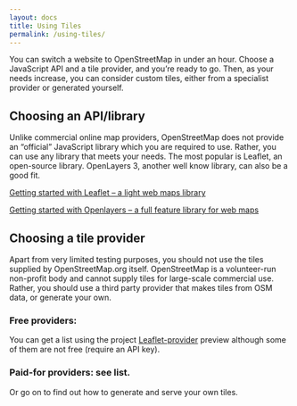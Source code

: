 ```yaml
---
layout: docs
title: Using Tiles
permalink: /using-tiles/
---
```


You can switch a website to OpenStreetMap in under an hour. Choose a JavaScript API and a tile provider, and you’re ready to go. Then, as your needs increase, you can consider custom tiles, either from a specialist provider or generated yourself.

## Choosing an API/library

Unlike commercial online map providers, OpenStreetMap does not provide an “official” JavaScript library which you are required to use. Rather, you can use any library that meets your needs. The most popular is Leaflet, an open-source library. OpenLayers 3, another well know library, can also be a good fit.

[Getting started with Leaflet – a light web maps library](/using-tiles/getting-started-with-leaflet/)

[Getting started with Openlayers –  a full feature library for web maps](/using-tiles/getting-started-with-openlayers/)

## Choosing a tile provider

Apart from very limited testing purposes, you should not use the tiles supplied by OpenStreetMap.org itself. OpenStreetMap is a volunteer-run non-profit body and cannot supply tiles for large-scale commercial use. Rather, you should use a third party provider that makes tiles from OSM data, or generate your own.

### Free providers:

You can get a list using the project [Leaflet-provider](http://leaflet-extras.github.io/leaflet-providers/preview/) preview although some of them are not free (require an API key).

### Paid-for providers: see list.

Or go on to find out how to generate and serve your own tiles.
